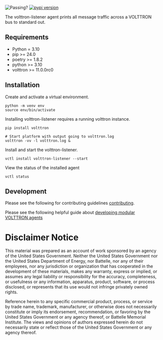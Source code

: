 ![Passing?](https://github.com/eclipse-volttron/volttron-listener/actions/workflows/run-tests.yml/badge.svg)
[![pypi version](https://img.shields.io/pypi/v/volttron.svg)](https://pypi.org/project/volttron/)

The volttron-listener agent prints all message traffic across a VOLTTRON bus to standard out.

## Requirements

- Python = 3.10
- pip >= 24.0
- poetry >= 1.8.2
- python >= 3.10
- volttron >= 11.0.0rc0

## Installation

Create and activate a virtual environment.

```shell
python -m venv env
source env/bin/activate
```

Installing volttron-listener requires a running volttron instance.

```shell
pip install volttron

# Start platform with output going to volttron.log
volttron -vv -l volttron.log &
```

Install and start the volttron-listener.

```shell
vctl install volttron-listener --start
```

View the status of the installed agent

```shell
vctl status
```

## Development

Please see the following for contributing guidelines [contributing](https://github.com/eclipse-volttron/volttron-core/blob/develop/CONTRIBUTING.md).

Please see the following helpful guide about [developing modular VOLTTRON agents](https://github.com/eclipse-volttron/volttron-core/blob/develop/DEVELOPING_ON_MODULAR.md)

# Disclaimer Notice

This material was prepared as an account of work sponsored by an agency of the
United States Government.  Neither the United States Government nor the United
States Department of Energy, nor Battelle, nor any of their employees, nor any
jurisdiction or organization that has cooperated in the development of these
materials, makes any warranty, express or implied, or assumes any legal
liability or responsibility for the accuracy, completeness, or usefulness or any
information, apparatus, product, software, or process disclosed, or represents
that its use would not infringe privately owned rights.

Reference herein to any specific commercial product, process, or service by
trade name, trademark, manufacturer, or otherwise does not necessarily
constitute or imply its endorsement, recommendation, or favoring by the United
States Government or any agency thereof, or Battelle Memorial Institute. The
views and opinions of authors expressed herein do not necessarily state or
reflect those of the United States Government or any agency thereof.
